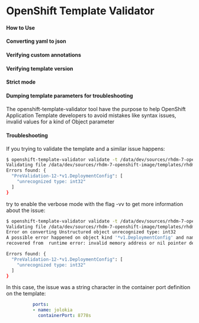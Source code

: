 # OpenShift Template Validator




#### How to Use




#### Converting yaml to json



#### Verifying custom annotations



#### Verifying template version



#### Strict mode



#### Dumping template parameters for troubleshooting



#### 



The openshift-template-validator tool have the purpose to help OpenShift Application Template developers to avoid mistakes
like syntax issues, invalid values for a kind of Object parameter

#### Troubleshooting

If you trying to validate the template and a similar issue happens:

```bash
$ openshift-template-validator validate -t /data/dev/sources/rhdm-7-openshift-image/templates/rhdm71-full.yaml 
Validating file /data/dev/sources/rhdm-7-openshift-image/templates/rhdm71-full.yaml
Errors found: {
  "PreValidation-12-*v1.DeploymentConfig": [
    "unrecognized type: int32"
  ]
}

```

try to enable the verbose mode with the flag -vv to get more information about the issue:


```bash
$ openshift-template-validator validate -t /data/dev/sources/rhdm-7-openshift-image/templates/rhdm71-full.yaml --vv
Validating file /data/dev/sources/rhdm-7-openshift-image/templates/rhdm71-full.yaml -> replacing Template apiVersion from v1 to template.openshift.io/v1
Error on converting Unstructured object unrecognized type: int32
A possible error happened on object kind '*v1.DeploymentConfig' and name 'myapp-kieserver' while parsing container ports [{jolokia 0 0  } { 0 0  } { 0 0  }]
recovered from  runtime error: invalid memory address or nil pointer dereference

Errors found: {
  "PreValidation-12-*v1.DeploymentConfig": [
    "unrecognized type: int32"
  ]
}
```

In this case, the issue was a string character in the container port definition on the template:

```yaml
          ports:
          - name: jolokia
            containerPort: 8778s
```